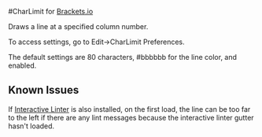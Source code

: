 #CharLimit for [Brackets.io](https://github.com/adobe/brackets)

Draws a line at a specified column number.

To access settings, go to Edit->CharLimit Preferences.

The default settings are 80 characters, #bbbbbb for the line color, and enabled.

## Known Issues

If [Interactive Linter](https://github.com/MiguelCastillo/Brackets-Interactive-Linter) is also installed, on the first load, the line can be too far to the left if there are any lint messages because the interactive linter gutter hasn't loaded.
